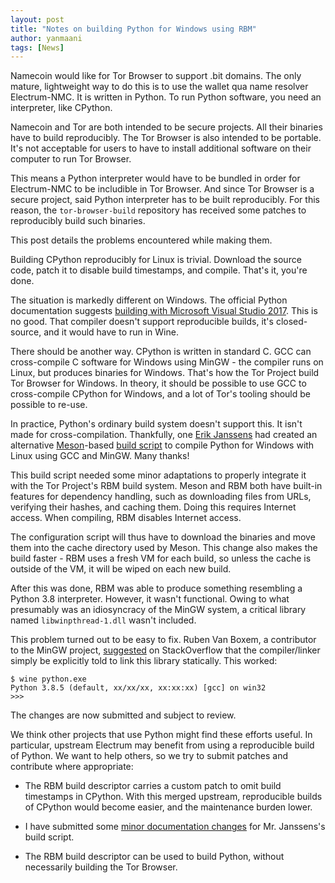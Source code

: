 ```yaml
---
layout: post
title: "Notes on building Python for Windows using RBM"
author: yanmaani
tags: [News]
---
```


Namecoin would like for Tor Browser to support .bit domains.
The only mature, lightweight way to do this is to use the wallet qua name resolver Electrum-NMC.
It is written in Python.
To run Python software, you need an interpreter, like CPython.

Namecoin and Tor are both intended to be secure projects.
All their binaries have to build reproducibly.
The Tor Browser is also intended to be portable.
It's not acceptable for users to have to install additional software on their computer to run Tor Browser.

This means a Python interpreter would have to be bundled in order for Electrum-NMC to be includible in Tor Browser.
And since Tor Browser is a secure project, said Python interpreter has to be built reproducibly.
For this reason, the `tor-browser-build` repository has received some patches to reproducibly build such binaries.

This post details the problems encountered while making them.

Building CPython reproducibly for Linux is trivial.
Download the source code, patch it to disable build timestamps, and compile.
That's it, you're done.

The situation is markedly different on Windows.
The official Python documentation suggests [building with Microsoft Visual Studio 2017](https://github.com/python/cpython/blob/master/PCbuild/readme.txt).
This is no good.
That compiler doesn't support reproducible builds, it's closed-source, and it would have to run in Wine.

There should be another way.
CPython is written in standard C.
GCC can cross-compile C software for Windows using MinGW - the compiler runs on Linux, but produces binaries for Windows.
That's how the Tor Project build Tor Browser for Windows.
In theory, it should be possible to use GCC to cross-compile CPython for Windows, and a lot of Tor's tooling should be possible to re-use.

In practice, Python's ordinary build system doesn't support this.
It isn't made for cross-compilation.
Thankfully, one [Erik Janssens](https://github.com/erikjanss) had created an alternative [Meson](https://mesonbuild.com/)-based [build script](https://github.com/v-finance/cross-python) to compile Python for Windows with Linux using GCC and MinGW.
Many thanks!

This build script needed some minor adaptations to properly integrate it with the Tor Project's RBM build system.
Meson and RBM both have built-in features for dependency handling, such as downloading files from URLs, verifying their hashes, and caching them.
Doing this requires Internet access.
When compiling, RBM disables Internet access.

The configuration script will thus have to download the binaries and move them into the cache directory used by Meson.
This change also makes the build faster - RBM uses a fresh VM for each build, so unless the cache is outside of the VM, it will be wiped on each new build.

After this was done, RBM was able to produce something resembling a Python 3.8 interpreter.
However, it wasn't functional.
Owing to what presumably was an idiosyncracy of the MinGW system, a critical library named `libwinpthread-1.dll` wasn't included.

This problem turned out to be easy to fix.
Ruben Van Boxem, a contributor to the MinGW project, [suggested](https://stackoverflow.com/a/14033674) on StackOverflow that the compiler/linker simply be explicitly told to link this library statically.
This worked:

```
$ wine python.exe
Python 3.8.5 (default, xx/xx/xx, xx:xx:xx) [gcc] on win32
>>>
```

The changes are now submitted and subject to review.

We think other projects that use Python might find these efforts useful.
In particular, upstream Electrum may benefit from using a reproducible build of Python.
We want to help others, so we try to submit patches and contribute where appropriate:

* The RBM build descriptor carries a custom patch to omit build timestamps in CPython.
With this merged upstream, reproducible builds of CPython would become easier, and the maintenance burden lower.

* I have submitted some [minor documentation changes](https://github.com/v-finance/cross-python/pull/1) for Mr. Janssens's build script.

* The RBM build descriptor can be used to build Python, without necessarily building the Tor Browser.
